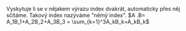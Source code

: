 Vyskytuje li se v nějakem výrazu index dvakrát, automaticky přes něj sčítáme. Takový index nazýváme "němý index".
$A .B= A_1B_1+A_2B_2+A_3B_3 = \sum_{k=1}^3A_kB_k=A_kB_k$